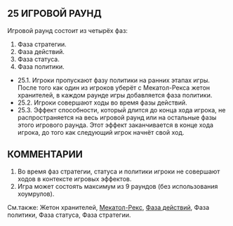 25 ИГРОВОЙ РАУНД
---

Игровой раунд состоит из четырёх фаз:  
  1. Фаза стратегии.  
  2. Фаза действий.  
  3. Фаза статуса.  
  4. Фаза политики.  
* 25.1. Игроки пропускают фазу политики на ранних этапах игры. После того как один из игроков уберёт с Мекатол-Рекса жетон хранителей, в каждом раунде игры добавляется фаза политики.
* 25.2. Игроки совершают ходы во время фазы действий.
* 25.3. Эффект способности, который длится до конца хода игрока, не распространяется на весь игровой раунд или на остальные фазы этого игрового раунда. Этот эффект заканчивается в конце хода игрока, до того как следующий игрок начнёт свой ход.

КОММЕНТАРИИ
---
1) Во время фаз стратегии, статуса и политики игроки не совершают ходов в контексте игровых эффектов.
2) Игра может состоять максимум из 9 раундов (без использования хоумрулов).

См.также: Жетон хранителей, [Мекатол-Рекс](mecatol_rex.md), [Фаза действий](action_phase.md), Фаза политики, Фаза статуса, Фаза стратегии.

